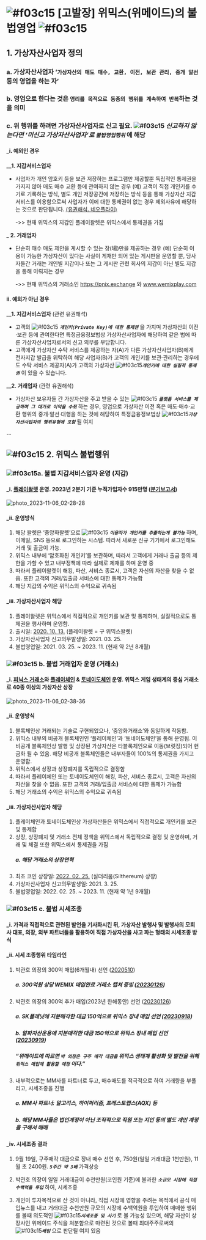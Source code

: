 # ![#f03c15](https://placehold.co/15x15/f03c15/f03c15.png) [고발장] 위믹스(위메이드)의 불법영업 ![#f03c15](https://placehold.co/15x15/f03c15/f03c15.png)

## 1. 가상자산사업자 정의

### **a. 가상자산사업자 ‘`가상자산의 매도 매수, 교환, 이전, 보관 관리, 중개 알선` 등의 영업을 하는 자’**

### **b. 영업으로 한다는 것은 `영리를 목적으로 동종의 행위를 계속하여 반복`하는 것을 의미**
 
### **c. 위 행위를 하려면 가상자산사업자로 신고 필요.  ![#f03c15](https://placehold.co/15x15/f03c15/f03c15.png) ***신고하지 않는다면 ‘미신고 가상자산사업자’로 `불법영업행위`*** 에 해당**

#### _i. 예외인 경우
__**1. 지갑서비스업자**
* 사업자가 개인 암호키 등을 보관 저장하는 프로그램만 제공할뿐 독립적인 통제권을 가지지 않아 매도 매수 교환 등에 관여하지 않는 경우
(예) 고객이 직접 개인키를 수기로 기록하는 방식, 별도 개인 저장공간에 저장하는 방식 등을 통해 가상자산 지갑서비스를 이용함으로써 사업자가 이에 대한 통제권이 없는 경우 제외사유에 해당하는 것으로 판단됩니다. [(유권해석. 네오플라이)](https://better.fsc.go.kr/fsc_new/replyCase/LawreqDetail.do?stNo=11&muNo=171&muGpNo=75&lawreqIdx=3828)

   ->> 현재 위믹스의 지갑인 플레이왈렛은 위믹스에서 통제권을 가짐

_ **2. 거래업자**
 * 단순히 매수 매도 제안을 게시할 수 있는 장(場)만을 제공하는 경우
  (예) 단순히 이용이 가능한 가상자산이 있다는 사실이 게재만 되어 있는 게시판을 운영할 뿐, 당사자들간 거래는 개인별 지갑이나 또는 그 게시판 관련 회사의 지갑이 아닌 별도 지갑을 통해 이뤄지는 경우

   ->> 현재 위믹스의 거래소인 https://pnix.exchange 와 www.wemixplay.com  

#### ii. 예외가 아닌 경우
__**1. 지갑서비스업자** (관련 유권해석) 
* 고객의 ![#f03c15](https://placehold.co/15x15/f03c15/f03c15.png) ***`개인키(Private Key)에 대한 통제권`*** 을 가지며 가상자산의 이전·보관 등에 관여한다면 특정금융정보법상 가상자산사업자에 해당하여 같은 법에 따른 가상자산사업자로서의 신고 의무를 부담합니다.
* 고객에게 가상자산 수탁 서비스를 제공하는 자(A)가 다른 가상자산사업자(B)에게 전자지갑 발급을 위탁하여 해당 사업자(B)가 고객의 개인키를 보관·관리하는 경우에도 수탁 서비스 제공자(A)가 고객의 가상자산 ![#f03c15](https://placehold.co/15x15/f03c15/f03c15.png)***`개인키에 대한 실질적 통제권`*** 이 있을 수 있습니다.

__**2. 거래업자** (관련 유권해석)
 * 가상자산 보유자들 간 가상자산을 주고 받을 수 있는 ![#f03c15](https://placehold.co/15x15/f03c15/f03c15.png) ***`플랫폼 서비스를 제공하며 그 대가로 이익을 수취`*** 하는 경우, 영업으로 가상자산 이전 혹은 매도·매수·교환 행위의 중개·알선·대행을 하는 것에 해당하여 특정금융정보법상 ![#f03c15](https://placehold.co/15x15/f03c15/f03c15.png)***`가상자산사업자의 행위유형에 포함`*** 될 여지

--
## ![#f03c15](https://placehold.co/15x15/f03c15/f03c15.png) 2. 위믹스 불법행위

### ![#f03c15](https://placehold.co/15x15/f03c15/f03c15.png)**a. 불법 지갑서비스업자 운영 (지갑)**
#### _i. [플레이왈렛](https://wallet.wemixnetwork.com/) 운영. 2023년 2분기 기준 누적가입자수 915만명 ([분기보고서](https://file.wemade.com/homepage/upload/20230808223321331_FY23%202Q%20Earnings%20Release%20PT(KOR)_20230809.pdf)) 

![photo_2023-11-06_02-28-28](https://github.com/WemixResearcher/Research/assets/149958468/5efa6d95-5241-4403-b70b-db2bbec74194)

#### _ii. 운영방식
1.  해당 왈렛은 ‘중앙화왈렛’으로 ![#f03c15](https://placehold.co/15x15/f03c15/f03c15.png) ***`이용자가 개인키를 추출하는게 불가능`*** 하며, 이메일, SNS 등으로 로그인하는 시스템. 따라서 새로운 신규 기기에서 로그인해도 거래 및 출금이 가능.
2.  위믹스 내부에 ‘암호화된 개인키’를 보관하며, 따라서 고객에게 거래나 출금 등의 제한을 가할 수 있고 내부정책에 따라 실제로 제재를 하며 운영 중
3.  따라서 플레이왈렛이 해킹, 파산, 서비스 종료시, 고객은 자신의 자산을 찾을 수 없음. 또한 고객의 거래/입출금 서비스에 대한 통제가 가능함
4.  해당 지갑의 수익은 위믹스의 수익으로 귀속됨

#### _iii. 가상자산사업자 해당
1.  플레이왈렛은 위믹스에서 직접적으로 개인키를 보관 및 통제하며, 실질적으로도 통제권을 행사하며 운영함. 
2. 출시일: [2020. 10. 13.](https://www.seoulfn.com/news/articleView.html?idxno=397793) (플레이왈렛 = 구 위믹스왈렛)
3. 가상자산사업자 신고의무발생일: 2021. 03. 25.
4. 불법영업일: 2021. 03. 25. ~ 2023. 11. (현재 약 2년 8개월)

### ![#f03c15](https://placehold.co/15x15/f03c15/f03c15.png) **b. 불법 거래업자 운영 (거래소)**
#### _i. [피닉스 거래소](https://pnix.exchange/)와 [플레이체인](https://scope.wemixnetwork.com/1002/) & [토네이도체인](https://scope.wemixnetwork.com/1003/) 운영. 위믹스 게임 생태계의 중심 거래소로 40종 이상의 가상자산 상장
![photo_2023-11-06_02-38-36](https://github.com/WemixResearcher/WemixResearcher/assets/149958468/98cebb1e-b00d-4cd8-95f7-f3266b2009e9)
#### _ii. 운영방식
1. 블록체인상 거래되는 기술로 구현되었으나, ‘중앙화거래소’와 동일하게 작동함.
2. 위믹스 내부의 비공개 블록체인인 ‘플레이체인’과 ‘토네이도체인’을 통해 운영됨. 이 비공개 블록체인상 발행 및 상장된 가상자산은 타블록체인으로 이동(브릿징)되어 현금화 될 수 있음. 해당 비공개 블록체인들은 내부자들이 100%의 통제권을 가지고 운영함.
3. 위믹스에서 상장과 상장폐지를 독립적으로 결정함
4. 따라서 플레이체인 또는 토네이도체인이 해킹, 파산, 서비스 종료시, 고객은 자신의 자산을 찾을 수 없음. 또한 고객의 거래/입출금 서비스에 대한 통제가 가능함
5. 해당 거래소의 수익은 위믹스의 수익으로 귀속됨

#### _iii. 가상자산사업자 해당
1. 플레이체인과 토네이도체인상 가상자산들은 위믹스에서 직접적으로 개인키를 보관 및 통제함
2. 상장, 상장폐지 및 거래소 전체 정책을 위믹스에서 독립적으로 결정 및 운영하며, 거래 및 체결 또한 위믹스에서 통제권을 가짐
   ##### a. 해당 거래소의 상장연혁 
3. 최초 코인 상장일: [2022. 02. 25.](https://wemixnetwork.medium.com/ann-wemix-wallet-silthereum-listing-notice-f596f696604d) (실더리움(Silthereum) 상장)
4. 가상자산사업자 신고의무발생일: 2021. 3. 25.
5. 불법영업일: 2022. 02. 25. ~ 2023. 11. (현재 약 1년 9개월)

### ![#f03c15](https://placehold.co/15x15/f03c15/f03c15.png) **c. 불법 시세조종**
#### _i. 가격과 직접적으로 관련된 발언을 기사화시킨 뒤, 가상자산 발행사 및 발행사의 모회사 대표, 의장, 외부 파트너들을 활용하여 직접 가상자산을 사고 파는 형태의 시세조종 방식
#### _ii. 시세 조종행위 타임라인
1. 박관호 의장의 300억 매입(6개월내) 선언 ([2020510](https://medium.com/wemix-communication/ann-chairmans-wemix-token-purchase-announcement-bad6549768d))
   ##### a. 300억원 상당 WEMIX 매입완료 거래소 캡쳐 증빙 ([20230126](https://medium.com/wemix-communication/new-years-address-and-wemix-purchase-plan-by-kwan-ho-park-chairman-of-wemade-1580166b51c4)) 
2. 박관호 의장의 300억 추가 매입(2023년 한해동안) 선언 ([20230126](https://medium.com/wemix-communication/new-years-address-and-wemix-purchase-plan-by-kwan-ho-park-chairman-of-wemade-1580166b51c4)) 
   ##### a. SK플래닛에 지분매각한 대금 150억으로 위믹스 장내 매입 선언 ([20230918](https://medium.com/wemix-communication/wemade-and-sk-planet-enter-strategic-partnership-to-drive-blockchain-and-platform-business-growth-ef31844b13f3))
   ##### b. 알파자산운용에 지분매각한 대금 150억으로 위믹스 장내 매입 선언 ([20230919](https://n.news.naver.com/mnews/article/092/0002305666?sid=105))
   ##### “위메이드에 따르면 ***`박 의장은 구주 매각 대금을`*** 위믹스 생태계 활성화 및 발전을 위해 ***`위믹스 매입에 활용할 예정`*** 이다.”
3. 내부적으로는 MM사를 파트너로 두고, 매수매도를 적극적으로 하여 거래량을 부풀리고, 시세조종을 진행 
   ##### a. MM사 파트너: 알고리스, 하이퍼리즘, 프레스토랩스(AQX) 등
   ##### b. 해당 MM사들은 법인계정이 아닌 조직적으로 직원 또는 지인 등의 별도 개인 계정을 구해서 매매 

#### _iv. 시세조종 결과
1. 9월 19일, 구주매각 대금으로 장내 매수 선언 후, 750원(일일 거래대금 1천만원), 11월 초 2400원. ***`5주간 약 3배`*** 가격상승

2. 박관호 의장이 일일 거래대금이 수천만원(코인원 기준)에 불과한 ***`소규모 시장에 직접 수백억을 투입`*** 하여, 시세조종 
3. 개인이 투자목적으로 산 것이 아니라, 직접 시장에 영향을 주려는 목적에서 공식 매입뉴스를 내고 거래대금 수천만원 규모의 시장에 수백억원을 투입하여 매매한 행위를 볼때 의도적인 ![#f03c15](https://placehold.co/15x15/f03c15/f03c15.png)***`시세조종 및 사기`*** 로 볼 가능성 있으며, 해당 자산이 상장사인 위메이드 주식을 처분함으로 마련된 것으로 볼때 최대주주로써의 ![#f03c15](https://placehold.co/15x15/f03c15/f03c15.png)***`배임`*** 으로 판단될 여지 있음
